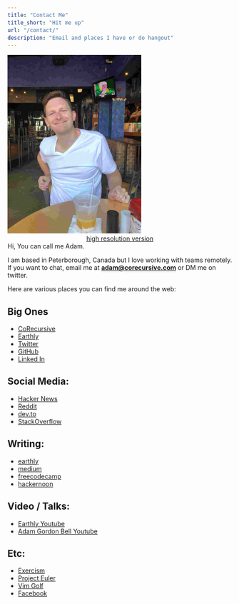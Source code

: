 ```yaml
---
title: "Contact Me"
title_short: "Hit me up"
url: "/contact/"
description: "Email and places I have or do hangout"
---
```

<div class="row">
<div class="col-md-4">
<img src="/images/profiles/IMG_0447_web.jpg" height="400px" width="300px" alt="Adam Bell"><br/>
<center><a href="/images/profiles/IMG_0447.jpg">high resolution version</a></center>
</div>
<div class="col-md-8">
Hi, You can call me Adam.

I am based in Peterborough, Canada but I love working with teams remotely.  If you want to chat, email me at **[adam@corecursive.com](mailto:adam@corecursive.com)** or DM me on twitter.

Here are various places you can find me around the web:

## Big Ones

* [CoRecursive](https://corecursive.com/)
* [Earthly](https://earthly.dev/blog/authors/adam/)
* [Twitter](https://twitter.com/adamgordonbell)
* [GitHub](https://github.com/adamgordonbell/)
* [Linked In](https://www.linkedin.com/in/adamgordonbell)

## Social Media:

* [Hacker News](https://news.ycombinator.com/user?id=adamgordonbell)
* [Reddit](https://www.reddit.com/user/agbell)
* [dev.to](https://dev.to/adamgordonbell)
* [StackOverflow](http://stackoverflow.com/users/135202/adam)

## Writing:

* [earthly](https://earthly.dev/blog/authors/adam/)
* [medium](https://medium.com/@adamgordonbell)
* [freecodecamp](https://www.freecodecamp.org/news/author/adam-gordon-bell/)
* [hackernoon](https://hackernoon.com/u/adamgordonbell)

## Video / Talks:

* [Earthly Youtube](https://www.youtube.com/@EarthlyTech)
* [Adam Gordon Bell Youtube](https://www.youtube.com/@AdamGordonBell)

## Etc:

* [Exercism](https://exercism.io/profiles/agbell)
* [Project Euler](https://projecteuler.net/profile/agbell.png)
* [Vim Golf](http://www.vimgolf.com/adamgbell)
* [Facebook](https://www.facebook.com/AdamGordonBell)

 </div>
 </div>
